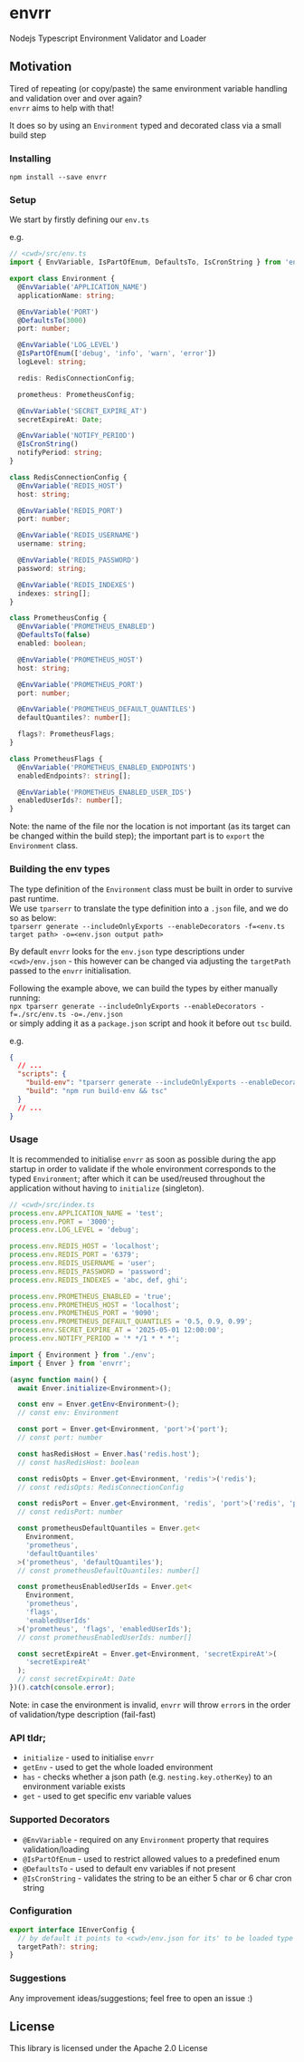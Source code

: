 # envrr

Nodejs Typescript Environment Validator and Loader

## Motivation

Tired of repeating (or copy/paste) the same environment variable handling and validation over and over again?  
`envrr` aims to help with that!

It does so by using an `Environment` typed and decorated class via a small build step

### Installing

```
npm install --save envrr
```

### Setup

We start by firstly defining our `env.ts`

e.g.

```typescript
// <cwd>/src/env.ts
import { EnvVariable, IsPartOfEnum, DefaultsTo, IsCronString } from 'envrr';

export class Environment {
  @EnvVariable('APPLICATION_NAME')
  applicationName: string;

  @EnvVariable('PORT')
  @DefaultsTo(3000)
  port: number;

  @EnvVariable('LOG_LEVEL')
  @IsPartOfEnum(['debug', 'info', 'warn', 'error'])
  logLevel: string;

  redis: RedisConnectionConfig;

  prometheus: PrometheusConfig;

  @EnvVariable('SECRET_EXPIRE_AT')
  secretExpireAt: Date;

  @EnvVariable('NOTIFY_PERIOD')
  @IsCronString()
  notifyPeriod: string;
}

class RedisConnectionConfig {
  @EnvVariable('REDIS_HOST')
  host: string;

  @EnvVariable('REDIS_PORT')
  port: number;

  @EnvVariable('REDIS_USERNAME')
  username: string;

  @EnvVariable('REDIS_PASSWORD')
  password: string;

  @EnvVariable('REDIS_INDEXES')
  indexes: string[];
}

class PrometheusConfig {
  @EnvVariable('PROMETHEUS_ENABLED')
  @DefaultsTo(false)
  enabled: boolean;

  @EnvVariable('PROMETHEUS_HOST')
  host: string;

  @EnvVariable('PROMETHEUS_PORT')
  port: number;

  @EnvVariable('PROMETHEUS_DEFAULT_QUANTILES')
  defaultQuantiles?: number[];

  flags?: PrometheusFlags;
}

class PrometheusFlags {
  @EnvVariable('PROMETHEUS_ENABLED_ENDPOINTS')
  enabledEndpoints?: string[];

  @EnvVariable('PROMETHEUS_ENABLED_USER_IDS')
  enabledUserIds?: number[];
}
```

Note: the name of the file nor the location is not important (as its target can be changed within the build step); the important part is to `export` the `Environment` class.

### Building the env types

The type definition of the `Environment` class must be built in order to survive past runtime.  
We use `tparserr` to translate the type definition into a `.json` file, and we do so as below:  
`tparserr generate --includeOnlyExports --enableDecorators -f=<env.ts target path> -o=<env.json output path>`

By default `envrr` looks for the `env.json` type descriptions under `<cwd>/env.json` - this however can be changed via adjusting the `targetPath` passed to the `envrr` initialisation.

Following the example above, we can build the types by either manually running:  
`npx tparserr generate --includeOnlyExports --enableDecorators -f=./src/env.ts -o=./env.json`  
or simply adding it as a `package.json` script and hook it before out `tsc` build.

e.g.

```json
{
  // ...
  "scripts": {
    "build-env": "tparserr generate --includeOnlyExports --enableDecorators -f=./src/env.ts -o=./env.json",
    "build": "npm run build-env && tsc"
  }
  // ...
}
```

### Usage

It is recommended to initialise `envrr` as soon as possible during the app startup in order to validate if the whole environment corresponds to the typed `Environment`; after which it can be used/reused throughout the application without having to `initialize` (singleton).

```typescript
// <cwd>/src/index.ts
process.env.APPLICATION_NAME = 'test';
process.env.PORT = '3000';
process.env.LOG_LEVEL = 'debug';

process.env.REDIS_HOST = 'localhost';
process.env.REDIS_PORT = '6379';
process.env.REDIS_USERNAME = 'user';
process.env.REDIS_PASSWORD = 'password';
process.env.REDIS_INDEXES = 'abc, def, ghi';

process.env.PROMETHEUS_ENABLED = 'true';
process.env.PROMETHEUS_HOST = 'localhost';
process.env.PROMETHEUS_PORT = '9090';
process.env.PROMETHEUS_DEFAULT_QUANTILES = '0.5, 0.9, 0.99';
process.env.SECRET_EXPIRE_AT = '2025-05-01 12:00:00';
process.env.NOTIFY_PERIOD = '* */1 * * *';

import { Environment } from './env';
import { Enver } from 'envrr';

(async function main() {
  await Enver.initialize<Environment>();

  const env = Enver.getEnv<Environment>();
  // const env: Environment

  const port = Enver.get<Environment, 'port'>('port');
  // const port: number

  const hasRedisHost = Enver.has('redis.host');
  // const hasRedisHost: boolean

  const redisOpts = Enver.get<Environment, 'redis'>('redis');
  // const redisOpts: RedisConnectionConfig

  const redisPort = Enver.get<Environment, 'redis', 'port'>('redis', 'port');
  // const redisPort: number

  const prometheusDefaultQuantiles = Enver.get<
    Environment,
    'prometheus',
    'defaultQuantiles'
  >('prometheus', 'defaultQuantiles');
  // const prometheusDefaultQuantiles: number[]

  const prometheusEnabledUserIds = Enver.get<
    Environment,
    'prometheus',
    'flags',
    'enabledUserIds'
  >('prometheus', 'flags', 'enabledUserIds');
  // const prometheusEnabledUserIds: number[]

  const secretExpireAt = Enver.get<Environment, 'secretExpireAt'>(
    'secretExpireAt'
  );
  // const secretExpireAt: Date
})().catch(console.error);
```

Note: in case the environment is invalid, `envrr` will throw `error`s in the order of validation/type description (fail-fast)

### API tldr;

- `initialize` - used to initialise `envrr`
- `getEnv` - used to get the whole loaded environment
- `has` - checks whether a json path (e.g. `nesting.key.otherKey`) to an environment variable exists
- `get` - used to get specific env variable values

### Supported Decorators

- `@EnvVariable` - required on any `Environment` property that requires validation/loading
- `@IsPartOfEnum` - used to restrict allowed values to a predefined enum
- `@DefaultsTo` - used to default env variables if not present
- `@IsCronString` - validates the string to be an either 5 char or 6 char cron string

### Configuration

```typescript
export interface IEnverConfig {
  // by default it points to <cwd>/env.json for its' to be loaded type definitions
  targetPath?: string;
}
```

### Suggestions

Any improvement ideas/suggestions; feel free to open an issue :)

## License

This library is licensed under the Apache 2.0 License
